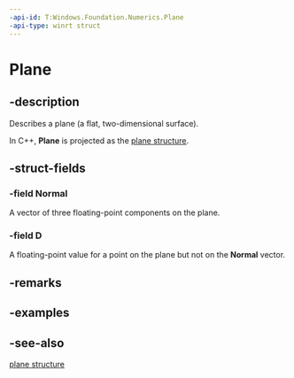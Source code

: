 ```yaml
---
-api-id: T:Windows.Foundation.Numerics.Plane
-api-type: winrt struct
---
```


<!-- Structure syntax.
public struct Plane 
-->

# Plane

## -description
Describes a plane (a flat, two-dimensional surface).

In C++, **Plane** is projected as the [plane structure](/windows/win32/numerics_h/plane-structure).

## -struct-fields

### -field Normal
A vector of three floating-point components on the plane.
    

### -field D
A floating-point value for a point on the plane but not on the **Normal** vector.
    

## -remarks

## -examples

## -see-also
[plane structure](/windows/win32/numerics_h/plane-structure)